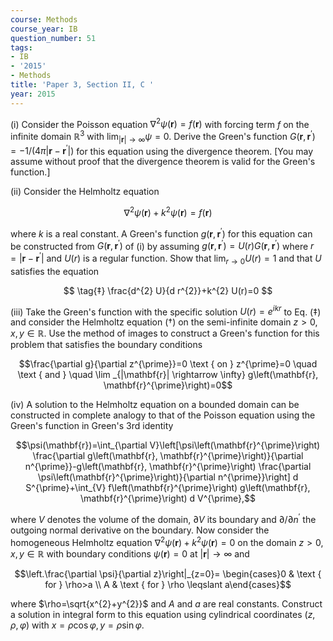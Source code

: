 ```yaml
---
course: Methods
course_year: IB
question_number: 51
tags:
- IB
- '2015'
- Methods
title: 'Paper 3, Section II, C '
year: 2015
---
```




(i) Consider the Poisson equation $\nabla^{2} \psi(\mathbf{r})=f(\mathbf{r})$ with forcing term $f$ on the infinite domain $\mathbb{R}^{3}$ with $\lim _{|\mathbf{r}| \rightarrow \infty} \psi=0$. Derive the Green's function $G\left(\mathbf{r}, \mathbf{r}^{\prime}\right)=-1 /\left(4 \pi\left|\mathbf{r}-\mathbf{r}^{\prime}\right|\right)$ for this equation using the divergence theorem. [You may assume without proof that the divergence theorem is valid for the Green's function.]

(ii) Consider the Helmholtz equation

$$
\tag{†}
\nabla^{2} \psi(\mathbf{r})+k^{2} \psi(\mathbf{r})=f(\mathbf{r})
$$

where $k$ is a real constant. A Green's function $g\left(\mathbf{r}, \mathbf{r}^{\prime}\right)$ for this equation can be constructed from $G\left(\mathbf{r}, \mathbf{r}^{\prime}\right)$ of (i) by assuming $g\left(\mathbf{r}, \mathbf{r}^{\prime}\right)=U(r) G\left(\mathbf{r}, \mathbf{r}^{\prime}\right)$ where $r=\left|\mathbf{r}-\mathbf{r}^{\prime}\right|$ and $U(r)$ is a regular function. Show that $\lim _{r \rightarrow 0} U(r)=1$ and that $U$ satisfies the equation

$$
\tag{‡}
\frac{d^{2} U}{d r^{2}}+k^{2} U(r)=0
$$

(iii) Take the Green's function with the specific solution $U(r)=e^{i k r}$ to Eq. ($‡$) and consider the Helmholtz equation $(†)$ on the semi-infinite domain $z>0, x, y \in \mathbb{R}$. Use the method of images to construct a Green's function for this problem that satisfies the boundary conditions

$$\frac{\partial g}{\partial z^{\prime}}=0 \text { on } z^{\prime}=0 \quad \text { and } \quad \lim _{|\mathbf{r}| \rightarrow \infty} g\left(\mathbf{r}, \mathbf{r}^{\prime}\right)=0$$

(iv) A solution to the Helmholtz equation on a bounded domain can be constructed in complete analogy to that of the Poisson equation using the Green's function in Green's 3rd identity

$$\psi(\mathbf{r})=\int_{\partial V}\left[\psi\left(\mathbf{r}^{\prime}\right) \frac{\partial g\left(\mathbf{r}, \mathbf{r}^{\prime}\right)}{\partial n^{\prime}}-g\left(\mathbf{r}, \mathbf{r}^{\prime}\right) \frac{\partial \psi\left(\mathbf{r}^{\prime}\right)}{\partial n^{\prime}}\right] d S^{\prime}+\int_{V} f\left(\mathbf{r}^{\prime}\right) g\left(\mathbf{r}, \mathbf{r}^{\prime}\right) d V^{\prime},$$

where $V$ denotes the volume of the domain, $\partial V$ its boundary and $\partial / \partial n^{\prime}$ the outgoing normal derivative on the boundary. Now consider the homogeneous Helmholtz equation $\nabla^{2} \psi(\mathbf{r})+k^{2} \psi(\mathbf{r})=0$ on the domain $z>0, x, y \in \mathbb{R}$ with boundary conditions $\psi(\mathbf{r})=0$ at $|\mathbf{r}| \rightarrow \infty$ and

$$\left.\frac{\partial \psi}{\partial z}\right|_{z=0}= \begin{cases}0 & \text { for } \rho>a \\ A & \text { for } \rho \leqslant a\end{cases}$$

where $\rho=\sqrt{x^{2}+y^{2}}$ and $A$ and $a$ are real constants. Construct a solution in integral form to this equation using cylindrical coordinates $(z, \rho, \varphi)$ with $x=\rho \cos \varphi, y=\rho \sin \varphi$.
